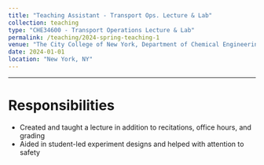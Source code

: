 ```yaml
---
title: "Teaching Assistant - Transport Ops. Lecture & Lab"
collection: teaching
type: "CHE34600 - Transport Operations Lecture & Lab"
permalink: /teaching/2024-spring-teaching-1
venue: "The City College of New York, Department of Chemical Engineering"
date: 2024-01-01
location: "New York, NY"
---
```

---

Responsibilities
======

* Created and taught a lecture in addition to recitations, office hours, and grading
* Aided in student-led experiment designs and helped with attention to safety